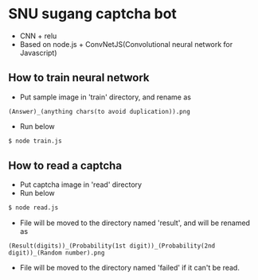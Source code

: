 # SNU sugang captcha bot
* CNN + relu
* Based on node.js + ConvNetJS(Convolutional neural network for Javascript)

## How to train neural network
* Put sample image in 'train' directory, and rename as
```
(Answer)_(anything chars(to avoid duplication)).png
```
* Run below
```bash
$ node train.js
```

## How to read a captcha
* Put captcha image in 'read' directory
* Run below
```bash
$ node read.js
```
* File will be moved to the directory named 'result', and will be renamed as
```
(Result(digits))_(Probability(1st digit))_(Probability(2nd digit))_(Random number).png
```
* File will be moved to the directory named 'failed' if it can't be read.
